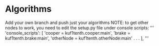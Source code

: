 # Algorithms

Add your own branch and push just your algorithms 
NOTE: to get other nodes to work, you need to edit the setup.py file under console scripts: 
'''
'console_scripts': [
            'cooper = kuf1tenth.cooper:main',
            'brake = kuf1tenth.brake:main',
            'otherNode = kuf1tenth.otherNode:main'
            .
            .
            .
        ],
'''